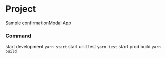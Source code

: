 # Project

Sample confirmationModal App

### Command 
start development `yarn start`
start unit test `yarn test`
start prod build `yarn build`


